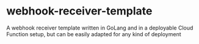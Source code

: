 # webhook-receiver-template
A webhook receiver template written in GoLang and in a deployable Cloud Function setup, but can be easily adapted for any kind of deployment
